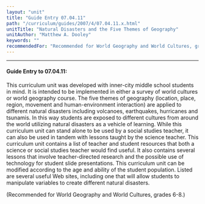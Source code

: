 ```yaml
---
layout: "unit"
title: "Guide Entry 07.04.11"
path: "/curriculum/guides/2007/4/07.04.11.x.html"
unitTitle: "Natural Disasters and the Five Themes of Geography"
unitAuthor: "Matthew A. Dooley"
keywords: ""
recommendedFor: "Recommended for World Geography and World Cultures, grades 6-8."
---
```

<body>
<hr/>
<h4>
Guide Entry to 07.04.11:
</h4>
<p>
This curriculum unit was developed with inner-city middle school students in mind. It is intended to be implemented in either a survey of world cultures or world geography course. The five themes of geography (location, place, region, movement and human-environment interaction) are applied to different natural disasters including volcanoes, earthquakes, hurricanes and tsunamis. In this way students are exposed to different cultures from around the world utilizing natural disasters as a vehicle of learning. While this curriculum unit can stand alone to be used by a social studies teacher, it can also be used in tandem with lessons taught by the science teacher. This curriculum unit contains a list of teacher and student resources that both a science or social studies teacher would find useful. It also contains several lessons that involve teacher-directed research and the possible use of technology for student slide presentations. This curriculum unit can be modified according to the age and ability of the student population. Listed are several useful Web sites, including one that will allow students to manipulate variables to create different natural disasters.
</p>
<p>
(Recommended for World Geography and World Cultures, grades 6-8.)
</p>
</body>